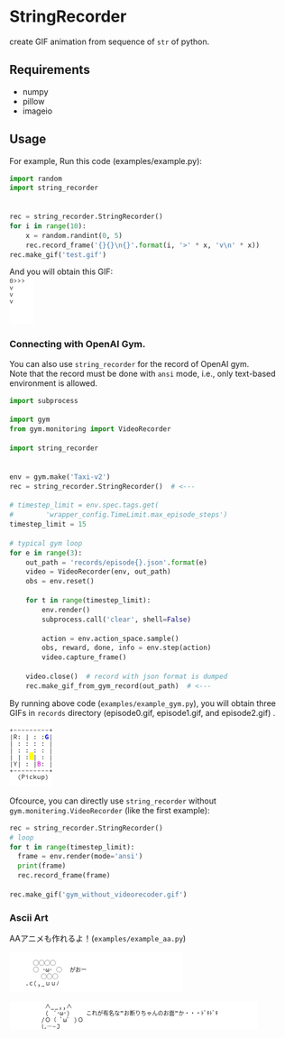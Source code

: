 # StringRecorder
create GIF animation from sequence of `str` of python.


## Requirements
- numpy
- pillow
- imageio


## Usage

For example, Run this code (examples/example.py):
```python
import random
import string_recorder


rec = string_recorder.StringRecorder()
for i in range(10):
    x = random.randint(0, 5)
    rec.record_frame('{}{}\n{}'.format(i, '>' * x, 'v\n' * x))
rec.make_gif('test.gif')
```

And you will obtain this GIF:  
![test](examples/test.gif)


### Connecting with OpenAI Gym.

You can also use `string_recorder` for the record of OpenAI gym.  
Note that the record must be done with `ansi` mode, i.e., 
only text-based environment is allowed.

```python
import subprocess

import gym
from gym.monitoring import VideoRecorder

import string_recorder


env = gym.make('Taxi-v2')
rec = string_recorder.StringRecorder()  # <---

# timestep_limit = env.spec.tags.get(
#        'wrapper_config.TimeLimit.max_episode_steps')
timestep_limit = 15

# typical gym loop
for e in range(3):
    out_path = 'records/episode{}.json'.format(e)
    video = VideoRecorder(env, out_path)
    obs = env.reset()

    for t in range(timestep_limit):
        env.render()
        subprocess.call('clear', shell=False)

        action = env.action_space.sample()
        obs, reward, done, info = env.step(action)
        video.capture_frame()

    video.close()  # record with json format is dumped
    rec.make_gif_from_gym_record(out_path)  # <---
```

By running above code (`examples/example_gym.py`), 
you will obtain three GIFs in `records` directory
(episode0.gif, episode1.gif, and episode2.gif) .  

![episode0](examples/records/episode0.gif)


Ofcource, you can directly use `string_recorder` without
`gym.monitering.VideoRecorder` (like the first example):
```python
rec = string_recorder.StringRecorder()
# loop
for t in range(timestep_limit):
  frame = env.render(mode='ansi')
  print(frame)
  rec.record_frame(frame)

rec.make_gif('gym_without_videorecoder.gif')
```

### Ascii Art

AAアニメも作れるよ！(`examples/example_aa.py`)

![aa](examples/aa1.gif)

![aa](examples/aa2.gif)
